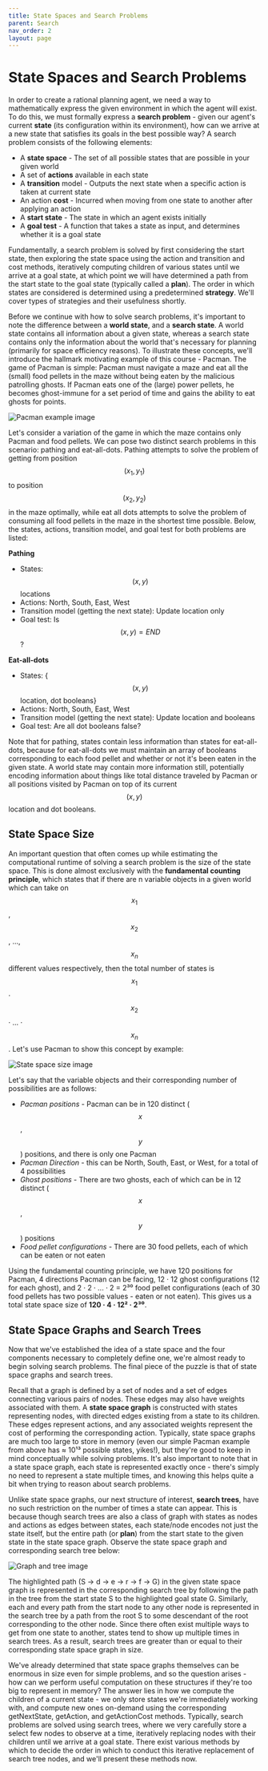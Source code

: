 ```yaml
---
title: State Spaces and Search Problems
parent: Search
nav_order: 2
layout: page
---
```


# State Spaces and Search Problems

In order to create a rational planning agent, we need a way to mathematically express the given environment in which the agent will exist. To do this, we must formally express a **search problem** - given our agent's current **state** (its configuration within its environment), how can we arrive at a new state that satisfies its goals in the best possible way? A search problem consists of the following elements:

- A **state space** - The set of all possible states that are possible in your given world
- A set of **actions** available in each state
- A **transition** model - Outputs the next state when a specific action is taken at current state
- An action **cost** - Incurred when moving from one state to another after applying an action
- A **start state** - The state in which an agent exists initially
- A **goal test** - A function that takes a state as input, and determines whether it is a goal state

Fundamentally, a search problem is solved by first considering the start state, then exploring the state space using the action and transition and cost methods, iteratively computing children of various states until we arrive at a goal state, at which point we will have determined a path from the start state to the goal state (typically called a **plan**). The order in which states are considered is determined using a predetermined **strategy**. We'll cover types of strategies and their usefulness shortly.

Before we continue with how to solve search problems, it's important to note the difference between a **world state**, and a **search state**. A world state contains all information about a given state, whereas a search state contains only the information about the world that's necessary for planning (primarily for space efficiency reasons). To illustrate these concepts, we'll introduce the hallmark motivating example of this course - Pacman. The game of Pacman is simple: Pacman must navigate a maze and eat all the (small) food pellets in the maze without being eaten by the malicious patrolling ghosts. If Pacman eats one of the (large) power pellets, he becomes ghost-immune for a set period of time and gains the ability to eat ghosts for points. 

![Pacman example image](../assets/images/pacman_example.png)

Let's consider a variation of the game in which the maze contains only Pacman and food pellets. We can pose two distinct search problems in this scenario: pathing and eat-all-dots. Pathing attempts to solve the problem of getting from position $$(x_1, y_1)$$ to position $$(x_2, y_2)$$ in the maze optimally, while eat all dots attempts to solve the problem of consuming all food pellets in the maze in the shortest time possible. Below, the states, actions, transition model, and goal test for both problems are listed:

**Pathing**
- States: $$(x,y)$$ locations
- Actions: North, South, East, West
- Transition model (getting the next state): Update location only
- Goal test: Is $$(x,y)=END$$?

**Eat-all-dots**
- States: {$$(x,y)$$ location, dot booleans}
- Actions: North, South, East, West
- Transition model (getting the next state): Update location and booleans
- Goal test: Are all dot booleans false?

Note that for pathing, states contain less information than states for eat-all-dots, because for eat-all-dots we must maintain an array of booleans corresponding to each food pellet and whether or not it's been eaten in the given state. A world state may contain more information still, potentially encoding information about things like total distance traveled by Pacman or all positions visited by Pacman on top of its current $$(x,y)$$ location and dot booleans.

## State Space Size

An important question that often comes up while estimating the computational runtime of solving a search problem is the size of the state space. This is done almost exclusively with the **fundamental counting principle**, which states that if there are n variable objects in a given world which can take on $$x_1$$, $$x_2$$, ..., $$x_n$$ different values respectively, then the total number of states is $$x_1$$ · $$x_2$$ · ... · $$x_n$$. Let's use Pacman to show this concept by example:

![State space size image](../assets/images/state_space_size.png)

Let's say that the variable objects and their corresponding number of possibilities are as follows:
- *Pacman positions* - Pacman can be in 120 distinct ($$x$$,$$y$$) positions, and there is only one Pacman
- *Pacman Direction* - this can be North, South, East, or West, for a total of 4 possibilities
- *Ghost positions* - There are two ghosts, each of which can be in 12 distinct ($$x$$,$$y$$) positions
- *Food pellet configurations* - There are 30 food pellets, each of which can be eaten or not eaten

Using the fundamental counting principle, we have 120 positions for Pacman, 4 directions Pacman can be facing, 12 · 12 ghost configurations (12 for each ghost), and 2 · 2 · ... · 2 = 2³⁰ food pellet configurations (each of 30 food pellets has two possible values - eaten or not eaten). This gives us a total state space size of **120 · 4 · 12² · 2³⁰**.

## State Space Graphs and Search Trees

Now that we've established the idea of a state space and the four components necessary to completely define one, we're almost ready to begin solving search problems. The final piece of the puzzle is that of state space graphs and search trees.

Recall that a graph is defined by a set of nodes and a set of edges connecting various pairs of nodes. These edges may also have weights associated with them. A **state space graph** is constructed with states representing nodes, with directed edges existing from a state to its children. These edges represent actions, and any associated weights represent the cost of performing the corresponding action. Typically, state space graphs are much too large to store in memory (even our simple Pacman example from above has ≈ 10¹³ possible states, yikes!), but they're good to keep in mind conceptually while solving problems. It's also important to note that in a state space graph, each state is represented exactly once - there's simply no need to represent a state multiple times, and knowing this helps quite a bit when trying to reason about search problems.

Unlike state space graphs, our next structure of interest, **search trees**, have no such restriction on the number of times a state can appear. This is because though search trees are also a class of graph with states as nodes and actions as edges between states, each state/node encodes not just the state itself, but the entire path (or **plan**) from the start state to the given state in the state space graph. Observe the state space graph and corresponding search tree below:

![Graph and tree image](../assets/images/graph_and_tree.png)

The highlighted path (S → d → e → r → f → G) in the given state space graph is represented in the corresponding search tree by following the path in the tree from the start state S to the highlighted goal state G. Similarly, each and every path from the start node to any other node is represented in the search tree by a path from the root S to some descendant of the root corresponding to the other node. Since there often exist multiple ways to get from one state to another, states tend to show up multiple times in search trees. As a result, search trees are greater than or equal to their corresponding state space graph in size. 

We've already determined that state space graphs themselves can be enormous in size even for simple problems, and so the question arises - how can we perform useful computation on these structures if they're too big to represent in memory? The answer lies in how we compute the children of a current state - we only store states we're immediately working with, and compute new ones on-demand using the corresponding getNextState, getAction, and getActionCost methods. Typically, search problems are solved using search trees, where we very carefully store a select few nodes to observe at a time, iteratively replacing nodes with their children until we arrive at a goal state. There exist various methods by which to decide the order in which to conduct this iterative replacement of search tree nodes, and we'll present these methods now.
